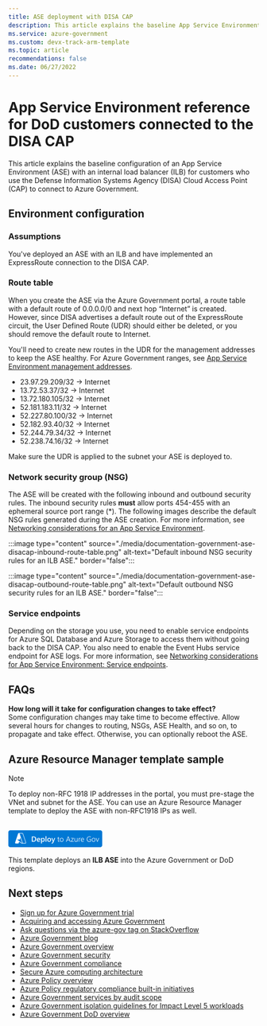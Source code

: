 ```yaml
---
title: ASE deployment with DISA CAP
description: This article explains the baseline App Service Environment configuration for customers who use DISA CAP to connect to Azure Government.
ms.service: azure-government
ms.custom: devx-track-arm-template
ms.topic: article
recommendations: false
ms.date: 06/27/2022
---
```


# App Service Environment reference for DoD customers connected to the DISA CAP

This article explains the baseline configuration of an App Service Environment (ASE) with an internal load balancer (ILB) for customers who use the Defense Information Systems Agency (DISA) Cloud Access Point (CAP) to connect to Azure Government.

## Environment configuration

### Assumptions

You've deployed an ASE with an ILB and have implemented an ExpressRoute connection to the DISA CAP.

### Route table

When you create the ASE via the Azure Government portal, a route table with a default route of 0.0.0.0/0 and next hop “Internet” is created. However, since DISA advertises a default route out of the ExpressRoute circuit, the User Defined Route (UDR) should either be deleted, or you should remove the default route to Internet.  

You'll need to create new routes in the UDR for the management addresses to keep the ASE healthy. For Azure Government ranges, see [App Service Environment management addresses](../app-service/environment/management-addresses.md).

- 23.97.29.209/32 -> Internet
- 13.72.53.37/32 -> Internet
- 13.72.180.105/32 -> Internet
- 52.181.183.11/32 -> Internet
- 52.227.80.100/32 -> Internet
- 52.182.93.40/32 -> Internet
- 52.244.79.34/32 -> Internet
- 52.238.74.16/32 -> Internet

Make sure the UDR is applied to the subnet your ASE is deployed to. 

### Network security group (NSG)

The ASE will be created with the following inbound and outbound security rules. The inbound security rules **must** allow ports 454-455 with an ephemeral source port range (*). The following images describe the default NSG rules generated during the ASE creation. For more information, see [Networking considerations for an App Service Environment](../app-service/environment/network-info.md#network-security-groups).

:::image type="content" source="./media/documentation-government-ase-disacap-inbound-route-table.png" alt-text="Default inbound NSG security rules for an ILB ASE." border="false":::

:::image type="content" source="./media/documentation-government-ase-disacap-outbound-route-table.png" alt-text="Default outbound NSG security rules for an ILB ASE." border="false":::

### Service endpoints 

Depending on the storage you use, you need to enable service endpoints for Azure SQL Database and Azure Storage to access them without going back to the DISA CAP. You also need to enable the Event Hubs service endpoint for ASE logs. For more information, see [Networking considerations for App Service Environment: Service endpoints](../app-service/environment/network-info.md#service-endpoints).

## FAQs

**How long will it take for configuration changes to take effect?** </br>
Some configuration changes may take time to become effective. Allow several hours for changes to routing, NSGs, ASE Health, and so on, to propagate and take effect. Otherwise, you can optionally reboot the ASE.

## Azure Resource Manager template sample

> [!NOTE]
> To deploy non-RFC 1918 IP addresses in the portal, you must pre-stage the VNet and subnet for the ASE. You can use an Azure Resource Manager template to deploy the ASE with non-RFC1918 IPs as well.

</br>

<a href="https://portal.azure.us/#create/Microsoft.Template/uri/https%3A%2F%2Fraw.githubusercontent.com%2FAzure%2Fazure-quickstart-templates%2Fmaster%2FApp-Service-Environment-AzFirewall%2Fazuredeploy.json" target="_blank">

<img src="https://raw.githubusercontent.com/Azure/azure-quickstart-templates/master/1-CONTRIBUTION-GUIDE/images/deploytoazuregov.png" alt="Button to deploy to Azure Gov" />
</a>

This template deploys an **ILB ASE** into the Azure Government or DoD regions.

## Next steps

- [Sign up for Azure Government trial](https://azure.microsoft.com/global-infrastructure/government/request/?ReqType=Trial)
- [Acquiring and accessing Azure Government](https://azure.microsoft.com/offers/azure-government/)
- [Ask questions via the azure-gov tag on StackOverflow](https://stackoverflow.com/tags/azure-gov)
- [Azure Government blog](https://devblogs.microsoft.com/azuregov/)
- [Azure Government overview](./documentation-government-welcome.md)
- [Azure Government security](./documentation-government-plan-security.md)
- [Azure Government compliance](./documentation-government-plan-compliance.md)
- [Secure Azure computing architecture](./compliance/secure-azure-computing-architecture.md)
- [Azure Policy overview](../governance/policy/overview.md)
- [Azure Policy regulatory compliance built-in initiatives](../governance/policy/samples/index.md#regulatory-compliance)
- [Azure Government services by audit scope](./compliance/azure-services-in-fedramp-auditscope.md#azure-government-services-by-audit-scope)
- [Azure Government isolation guidelines for Impact Level 5 workloads](./documentation-government-impact-level-5.md)
- [Azure Government DoD overview](./documentation-government-overview-dod.md)

